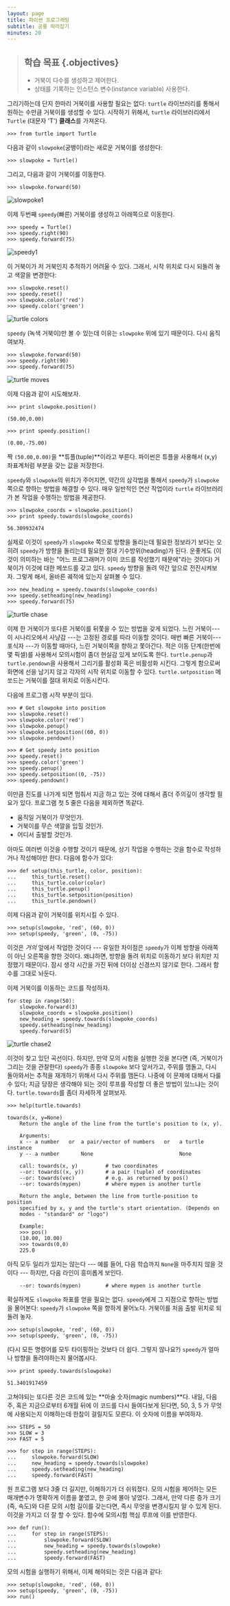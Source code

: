 ```yaml
---
layout: page
title: 파이썬 프로그래밍
subtitle: 공룡 따라잡기
minutes: 20
---
```


> ## 학습 목표 {.objectives}
>
> *   거북이 다수를 생성하고 제어한다.
> *   상태를 기록하는 인스턴스 변수(instance variable) 사용한다.

그리기하는데 단지 한마리 거북이를 사용할 필요는 없다:
`turtle` 라이브러리를 통해서 원하는 수만큼 거북이를 생성할 수 있다.
시작하기 위해서, `turtle` 라이브러리에서 `Turtle` (대문자 'T') **클래스**를 가져온다.

~~~ {.input}
>>> from turtle import Turtle
~~~

다음과 같이 `slowpoke`(궁뱅이)라는 새로운 거북이를 생성한다:

~~~ {.input}
>>> slowpoke = Turtle()
~~~

그리고, 다음과 같이 거북이를 이동한다.

~~~ {.input}
>>> slowpoke.forward(50)
~~~

![slowpoke1](../img/turtles/slowpoke1.png)

이제 두번째 `speedy`(빠른) 거북이를 생성하고 아래쪽으로 이동한다.

~~~ {.input}
>>> speedy = Turtle()
>>> speedy.right(90)
>>> speedy.forward(75)
~~~

![speedy1](../img/turtles/speedy1.png)

이 거북이가 저 거북인지 추적하기 어려울 수 있다.
그래서, 시작 위치로 다시 되돌려 놓고 색깔을 변경한다:

~~~ {.input}
>>> slowpoke.reset()
>>> speedy.reset()
>>> slowpoke.color('red')
>>> speedy.color('green')
~~~

![turtle colors](../img/turtles/turtle-color.png)

`speedy` (녹색 거북이)만 볼 수 있는데 이유는 `slowpoke` 위에 있기 때문이다.
다시 움직여보자.

~~~ {.input}
>>> slowpoke.forward(50)
>>> speedy.right(90)
>>> speedy.forward(75)
~~~

![turtle moves](../img/turtles/turtle-color-move.png)

이제 다음과 같이 시도해보자.

~~~ {.input}
>>> print slowpoke.position()
~~~

~~~ {.output}
(50.00,0.00)
~~~

~~~ {.input}
>>> print speedy.position()
~~~

~~~ {.output}
(0.00,-75.00)
~~~

짝 `(50.00,0.00)`을 **튜플(tuple)**이라고 부른다.
파이썬은 튜플을 사용해서 (x,y) 좌표계처럼 부분을 갖는 값을 저장한다.

`speedy`와 `slowpoke`의 위치가 주어지면,
약간의 삼각법을 통해서 `speedy`가 `slowpoke` 쪽으로 향하는 방법을 해결할 수 있다.
매우 일반적인 연산 작업이라 `turtle` 라이브러리가 본 작업을 수행하는 방법을 제공한다.

~~~ {.input}
>>> slowpoke_coords = slowpoke.position()
>>> print speedy.towards(slowpoke_coords)
~~~
~~~ {.output}
56.309932474
~~~

실제로 이것이 `speedy`가 `slowpoke` 쪽으로 방향을 돌리는데 필요한 정보라기 보다는 오히려
`speedy`가 방향을 돌리는데 필요한 절대 기수방위(heading)가 된다.
운좋게도 (이것이 의미하는 바는 "어느 프로그래머가 이미 코드를 작성했기 때문에"라는 것이다) 
거북이가 이것에 대한 메쏘드를 갖고 있다. `speedy` 방향을 돌려 약간 앞으로 전진시켜보자.
그렇게 해서, 올바른 궤적에 있는지 살펴볼 수 있다.

~~~ {.input}
>>> new_heading = speedy.towards(slowpoke_coords)
>>> speedy.setheading(new_heading)
>>> speedy.forward(75)
~~~

![turtle chase](../img/turtles/turtle-chase1.png)

이제 한 거북이가 또다른 거북이를 뒤쫓을 수 있는 방법을 갖게 되었다.
느린 거북이--- 이 시나리오에서 사냥감 ---는 고정된 경로를 따라 이동할 것이다.
매번 빠른 거북이--- 포식자 ---가 이동할 때마다, 느린 거북이쪽을 향하고 쫓아간다.
적은 이동 단계(한번에 몇 픽셀)를 사용해서 모의시험이 좀더 현실감 있게 보이도록 한다.
`turtle.penup`과 `turtle.pendown`을 사용해서 그리기를 활성화 혹은 비활성화 시킨다.
그렇게 함으로써 화면에 선을 남기지 않고 각자의 시작 위치로 이동할 수 있다.
`turtle.setposition` 메쏘드는 거북이를 절대 위치로 이동시킨다.

다음에 프로그램 시작 부분이 있다.

~~~ {.input}
>>> # Get slowpoke into position
>>> slowpoke.reset()
>>> slowpoke.color('red')
>>> slowpoke.penup()
>>> slowpoke.setposition((60, 0))
>>> slowpoke.pendown()

>>> # Get speedy into position
>>> speedy.reset()
>>> speedy.color('green')
>>> speedy.penup()
>>> speedy.setposition((0, -75))
>>> speedy.pendown()
~~~

이만큼 진도를 나가게 되면 멈춰서 지금 하고 있는 것에 대해서 좀더 주의깊이 생각할 필요가 있다.
프로그램 첫 5 줄은 다음을 제외하면 똑같다.

*   움직일 거북이가 무엇인가.
*   거북이를 무슨 색깔을 입힐 것인가.
*   어디서 출발할 것인가.

아마도 여러번 이것을 수행할 것이기 때문에, 상기 작업을 수행하는 것을 함수로 작성하거나 작성해야만 한다.
다음에 함수가 있다:

~~~ {.input}
>>> def setup(this_turtle, color, position):
...     this_turtle.reset()
...     this_turtle.color(color)
...     this_turtle.penup()
...     this_turtle.setposition(position)
...     this_turtle.pendown()
~~~

이제 다음과 같이 거북이를 위치시킬 수 있다.

~~~ {.input}
>>> setup(slowpoke, 'red', (60, 0))
>>> setup(speedy, 'green', (0, -75))
~~~

이것은 *거의* 앞에서 작업한 것이다 --- 
유일한 차이점은 `speedy`가 이제 방향을 아래쪽이 아닌 오른쪽을 향한 것이다.
왜냐하면, 방향을 돌려 위치로 이동하기 보다 위치만 지정했기 때문이다.
잠시 생각 시간을 가진 뒤에 더이상 신경쓰지 않기로 한다. 그래서 함수를 그대로 놔둔다.

이제 거북이를 이동하는 코드를 작성하자.

~~~ {.input}
for step in range(50):
    slowpoke.forward(3)
    slowpoke_coords = slowpoke.position()
    new_heading = speedy.towards(slowpoke_coords)
    speedy.setheading(new_heading)
    speedy.forward(5)
~~~

![turtle chase2](../img/turtles/turtle-chase2.gif)

이것이 찾고 있던 곡선이다. 하지만, 만약 모의 시험을 실행한 것을 본다면 (즉, 거북이가 그리는 것을 관찰한다)
`speedy`가 종종 `slowpoke` 보다 앞서가고, 주위를 맴돌고, 다시 돌아와서는 추적을 재개하기 위해서 다시 주위를 맴돈다.
나중에 이 문제에 대해서 다룰 수 있다; 지금 당장은 생각해야 되는 것이 루프를 작성할 더 좋은 방법이 있느냐는 것이다.
`turtle.towards`를 좀더 자세하게 살펴보자.

~~~ {.input}
>>> help(turtle.towards)
~~~
~~~ {.output}
towards(x, y=None)
    Return the angle of the line from the turtle's position to (x, y).
    
    Arguments:
    x -- a number   or  a pair/vector of numbers   or   a turtle instance
    y -- a number       None                            None
    
    call: towards(x, y)         # two coordinates
    --or: towards((x, y))       # a pair (tuple) of coordinates
    --or: towards(vec)          # e.g. as returned by pos()
    --or: towards(mypen)        # where mypen is another turtle
    
    Return the angle, between the line from turtle-position to position
    specified by x, y and the turtle's start orientation. (Depends on
    modes - "standard" or "logo")
    
    Example:
    >>> pos()
    (10.00, 10.00)
    >>> towards(0,0)
    225.0
~~~

아직 모두 일리가 있지는 않는다 --- 예를 들어, 다음 학습까지 `None`을 마주치지 않을 것이다 ---
하지만, 다음 라인이 흥미롭게 보인다. 

~~~ {.output}
    --or: towards(mypen)        # where mypen is another turtle
~~~

확실하게도 `slowpoke` 좌표를 얻을 필요는 없다. 
`speedy`에게 그 지점으로 향하는 방법을 물어본다: 
`speedy`가 `slowpoke` 쪽을 향하게 물어노다. 
거북이를 처음 출발 위치로 되돌려 놓자.

~~~ {.input}
>>> setup(slowpoke, 'red', (60, 0))
>>> setup(speedy, 'green', (0, -75))
~~~

(다시 모든 명령어를 모두 타이핑하는 것보다 더 쉽다. 그렇지 않나요?) 
`speedy`가 얼마나 방향을 돌려야하는지 물어봅시다.

~~~ {.input}
>>> print speedy.towards(slowpoke)
~~~
~~~ {.output}
51.3401917459
~~~

고쳐야되는 또다른 것은 코드에 있는 **마술 숫자(magic numbers)**다.
내일, 다음주, 혹은 지금으로부터 6개월 뒤에 이 코드를 다시 들여다보게 된다면,
50, 3, 5 가 무엇에 사용되는지 이해하는데 한참이 걸릴지도 모른다. 
이 숫자에 이름을 부여하자.

~~~ {.input}
>>> STEPS = 50
>>> SLOW = 3
>>> FAST = 5

>>> for step in range(STEPS):
...     slowpoke.forward(SLOW)
...     new_heading = speedy.towards(slowpoke)
...     speedy.setheading(new_heading)
...     speedy.forward(FAST)
~~~

원 프로그램 보다 3줄 더 길지만, 이해하기가 더 쉬워졌다.
모의 시험을 제어하는 모든 매개변수가 명확하게 이름을 붙였고, 한 곳에 몰아 넣었다.
그래서, 만약 다른 증가 크기(즉, 속도)와 다른 모의 시험 길이를 갖는다면,
즉시 무엇을 변경시킬지 알 수 있게 된다. 
이것을 가지고 더 잘 할 수 있다. 함수에 모의시험 핵심 루프에 이를 반영한다. 

~~~ {.input}
>>> def run():
...     for step in range(STEPS):
...         slowpoke.forward(SLOW)
...         new_heading = speedy.towards(slowpoke)
...         speedy.setheading(new_heading)
...         speedy.forward(FAST)
~~~

모의 시험을 실행하기 위해서, 이제 해야되는 것은 다음과 같다:

~~~ {.input}
>>> setup(slowpoke, 'red', (60, 0))
>>> setup(speedy, 'green', (0, -75))
>>> run()
~~~
